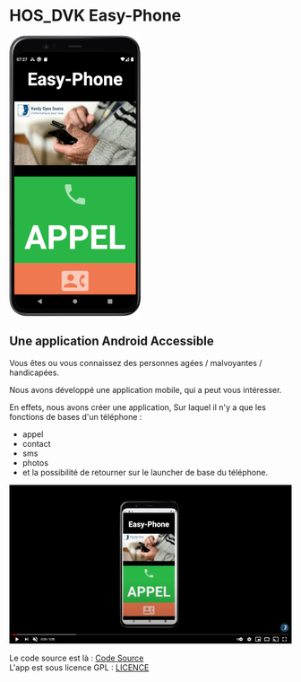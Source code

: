# **HOS_DVK Easy-Phone** #
  
![Image de l'application](miniature.png)
  
## Une application Android Accessible ##

Vous êtes ou vous connaissez des personnes agées / malvoyantes / handicapées.   
  
Nous avons développé une application mobile, qui a peut vous intéresser.  
  
En effets, nous avons créer une application,
Sur laquel il n'y a que les fonctions de bases d'un téléphone : 
 * appel
 * contact
 * sms
 * photos
 * et la possibilité de retourner sur le launcher de base du téléphone.

[![Watch the video](videoPreview.png)](https://youtu.be/5JRKCSUbZ9Y)

Le code source est là : [Code Source](https://github.com/handyopensource/HOSDVK-EasyPhone)  
L'app est sous licence GPL : [LICENCE](LICENSE_GPL.md)